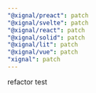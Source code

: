 ```yaml
---
"@xignal/preact": patch
"@xignal/svelte": patch
"@xignal/react": patch
"@xignal/solid": patch
"@xignal/lit": patch
"@xignal/vue": patch
"xignal": patch
---
```


refactor test

